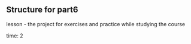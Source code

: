 ## Structure for part6

lesson - the project for exercises and practice while studying the course

time: 2
